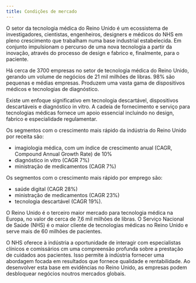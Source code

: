 ```yaml
---
title: Condições de mercado
---
```


O setor da tecnologia médica do Reino Unido é um ecossistema de investigadores, cientistas, engenheiros, designers e médicos do NHS em pleno crescimento que trabalham numa base industrial estabelecida. Em conjunto impulsionam o percurso de uma nova tecnologia a partir da inovação, através do processo de design e fabrico e, finalmente, para o paciente.

Há cerca de 3700 empresas no setor de tecnologia médica do Reino Unido, gerando um volume de negócios de 21 mil milhões de libras. 98% são pequenas e médias empresas. Produzem uma vasta gama de dispositivos médicos e tecnologias de diagnóstico. 

Existe um enfoque significativo em tecnologia descartável, dispositivos descartáveis e diagnóstico in vitro. A cadeia de fornecimento e serviço para tecnologias médicas fornece um apoio essencial incluindo no design, fabrico e especialidade regulamentar.

Os segmentos com o crescimento mais rápido da indústria do Reino Unido por receita são: 

- imagiologia médica, com um índice de crescimento anual (CAGR, Compound Annual Growth Rate) de 10%
- diagnóstico in vitro (CAGR 7%)
- ministração de medicamentos (CAGR 7%)

Os segmentos com o crescimento mais rápido por emprego são: 

- saúde digital (CAGR 28%)
- ministração de medicamentos (CAGR 23%)
- tecnologia descartável (CAGR 19%).

O Reino Unido é o terceiro maior mercado para tecnologia médica na Europa, no valor de cerca de 7,6 mil milhões de libras.
O Serviço Nacional de Saúde (NHS) é o maior cliente de tecnologias médicas no Reino Unido e serve mais de 60 milhões de pacientes.

O NHS oferece à indústria a oportunidade de interagir com especialistas clínicos e comissários cm uma compreensão profunda sobre a prestação de cuidados aos pacientes. Isso permite à indústria fornecer uma abordagem focada em resultados que fornece qualidade e rentabilidade. Ao desenvolver esta base em evidências no Reino Unido, as empresas podem desbloquear negócios noutros mercados globais.